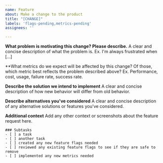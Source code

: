 ```yaml
---
name: Feature
about: Make a change to the product
title: "[CHANGE]"
labels: 'flags-pending,metrics-pending'
assignees: ''

---
```


**What problem is motivating this change? Please describe.**
A clear and concise description of what the problem is. Ex. I'm always frustrated when [...]

**What metrics do we expect will be affected by this change? Of those, which metric best reflects the problem described above?
Ex. Performance, cost, usage, failure rate, success rate.

**Describe the solution we intend to implement**
A clear and concise description of how new behavior will differ from old behavior.

**Describe alternatives you've considered**
A clear and concise description of any alternative solutions or features you've considered.

**Additional context**
Add any other context or screenshots about the feature request here.

```[tasklist]
### Subtasks
- [ ] a task
- [ ] another task
- [ ] created any new feature flags needed
- [ ] reviewed any existing feature flags to see if they are safe to remove
- [ ] implemented any new metrics needed
```

